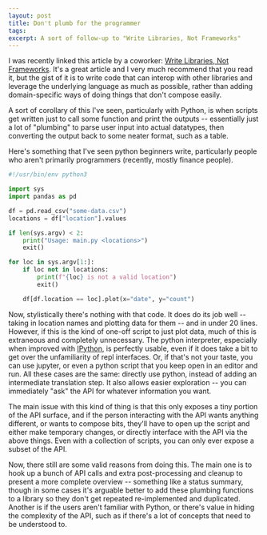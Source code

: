 ```yaml
---
layout: post
title: Don't plumb for the programmer
tags:
excerpt: A sort of follow-up to "Write Libraries, Not Frameworks"
---
```


I was recently linked this article by a coworker: [Write Libraries, Not Frameworks](https://www.brandons.me/blog/libraries-not-frameworks).
It's a great article and I very much recommend that you read it, but the gist of it is to write code that can interop with other libraries and leverage the underlying language as much as possible, rather than adding domain-specific ways of doing things that don't compose easily.

A sort of corollary of this I've seen, particularly with Python, is when scripts get written just to call some function and print the outputs -- essentially just a lot of "plumbing" to parse user input into actual datatypes, then converting the output back to some neater format, such as a table.

Here's something that I've seen python beginners write, particularly people who aren't primarily programmers (recently, mostly finance people).

```python
#!/usr/bin/env python3

import sys
import pandas as pd

df = pd.read_csv("some-data.csv")
locations = df["location"].values

if len(sys.argv) < 2:
    print("Usage: main.py <locations>")
    exit()

for loc in sys.argv[1:]:
    if loc not in locations:
        print(f"{loc} is not a valid location")
        exit()

    df[df.location == loc].plot(x="date", y="count")
```

Now, stylistically there's nothing with that code.
It does do its job well -- taking in location names and plotting data for them -- and in under 20 lines.
However, if this is the kind of one-off script to just plot data, much of this is extraneous and completely unnecessary.
The python interpreter, especially when improved with [IPython](https://ipython.org/), is perfectly usable, even if it does take a bit to get over the unfamiliarity of repl interfaces.
Or, if that's not your taste, you can use jupyter, or even a python script that you keep open in an editor and run.
All these cases are the same: directly use python, instead of adding an intermediate translation step.
It also allows easier exploration -- you can immediately "ask" the API for whatever information you want.

The main issue with this kind of thing is that this only exposes a tiny portion of the API surface, and if the person interacting with the API wants anything different, or wants to compose bits, they'll have to open up the script and either make temporary changes, or directly interface with the API via the above things.
Even with a collection of scripts, you can only ever expose a subset of the API.

Now, there still are some valid reasons from doing this.
The main one is to hook up a bunch of API calls and extra post-processing and cleanup to present a more complete overview -- something like a status summary, though in some cases it's arguable better to add these plumbing functions to a library so they don't get repeated re-implemented and duplicated.
Another is if the users aren't familiar with Python, or there's value in hiding the complexity of the API, such as if there's a lot of concepts that need to be understood to.
